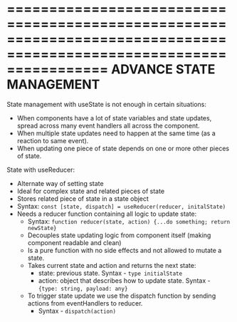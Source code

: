 ====================================================================================================================
ADVANCE STATE MANAGEMENT
====================================================================================================================
State management with useState is not enough in certain situations:

-   When components have a lot of state variables and state updates, spread across many event handlers all across the component.
-   When multiple state updates need to happen at the same time (as a reaction to same event).
-   When updating one piece of state depends on one or more other pieces of state.

State with useReducer:

-   Alternate way of setting state
-   Ideal for complex state and related pieces of state
-   Stores related piece of state in a state object
-   Syntax: `const [state, dispatch] = useReducer(reducer, initalState)`
-   Needs a reducer function containing all logic to update state:
    -   Syntax: `function reducer(state, action) {...do something; return newState}`
    -   Decouples state updating logic from component itself (making component readable and clean)
    -   Is a pure function with no side effects and not allowed to mutate a state.
    -   Takes current state and action and returns the next state:
        -   state: previous state. Syntax - `type initialState`
        -   action: object that describes how to update state. Syntax - `{type: string, payload: any}`
    -   To trigger state update we use the dispatch function by sending actions from eventHandlers to reducer.
        -   Syntax - `dispatch(action)`
